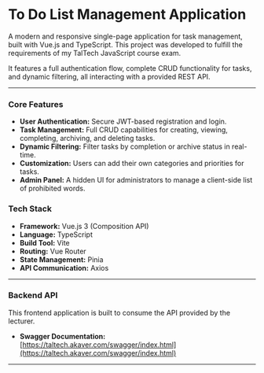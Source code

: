 # To Do List Management Application

A modern and responsive single-page application for task management, built with Vue.js and TypeScript. This project was developed to fulfill the requirements of my TalTech JavaScript course exam.

It features a full authentication flow, complete CRUD functionality for tasks, and dynamic filtering, all interacting with a provided REST API.

---

### Core Features

-   **User Authentication:** Secure JWT-based registration and login.
-   **Task Management:** Full CRUD capabilities for creating, viewing, completing, archiving, and deleting tasks.
-   **Dynamic Filtering:** Filter tasks by completion or archive status in real-time.
-   **Customization:** Users can add their own categories and priorities for tasks.
-   **Admin Panel:** A hidden UI for administrators to manage a client-side list of prohibited words.

### Tech Stack

-   **Framework:** Vue.js 3 (Composition API)
-   **Language:** TypeScript
-   **Build Tool:** Vite
-   **Routing:** Vue Router
-   **State Management:** Pinia
-   **API Communication:** Axios

---

### Backend API

This frontend application is built to consume the API provided by the lecturer.

-   **Swagger Documentation:** [https://taltech.akaver.com/swagger/index.html](https://taltech.akaver.com/swagger/index.html)

---
